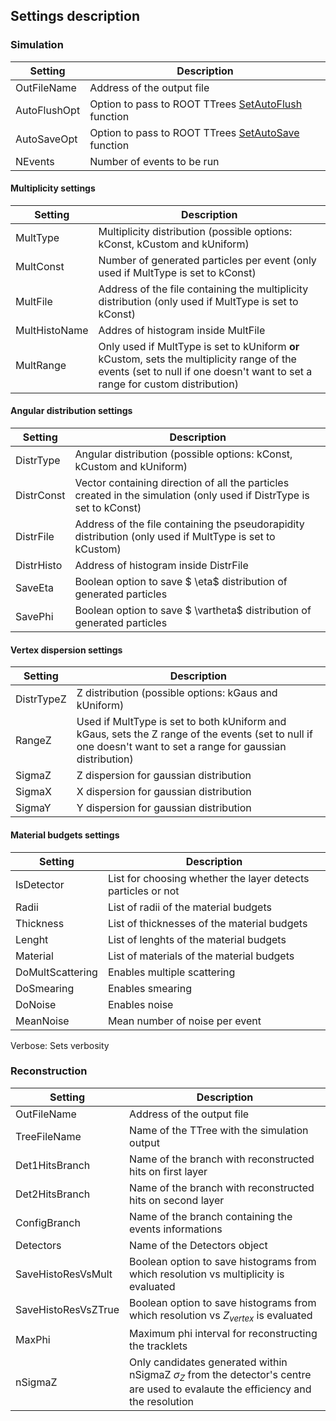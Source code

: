 ## Settings description

### Simulation

| Setting               | Description                           |
| -----------           | -----------                           |
| OutFileName           | Address of the output file                         |
| AutoFlushOpt          | Option to pass to ROOT TTrees [SetAutoFlush](https://root.cern.ch/doc/master/classTTree.html#ad4c7c7d70caf5657104832bcfbd83a9f) function          |
| AutoSaveOpt           | Option to pass to ROOT TTrees [SetAutoSave](https://root.cern.ch/doc/master/classTTree.html#a583aa74b14c7ac7147a7bb4efbd5fbc5) function         |
| NEvents               | Number of events to be run            |

      
 



#### Multiplicity settings

| Setting               | Description                           |
| -----------           | -----------                           |
| MultType              | Multiplicity distribution (possible options: kConst, kCustom and kUniform)                        |
| MultConst             | Number of generated particles per event (only used if MultType is set to kConst)            |
| MultFile              | Address of the file containing the multiplicity distribution (only used if MultType is set to kConst)                 |
| MultHistoName         | Addres of histogram inside MultFile            |
| MultRange             | Only used if MultType is set to kUniform **or** kCustom, sets the multiplicity range of the events (set to null if one doesn't want to set a range for custom distribution)           |


#### Angular distribution settings

| Setting               | Description                           |
| -----------           | -----------                           |
| DistrType             | Angular distribution (possible options: kConst, kCustom and kUniform)             |
| DistrConst            | Vector containing direction of all the particles created in the simulation (only used if DistrType is set to kConst)              |
| DistrFile             | Address of the file containing the pseudorapidity distribution (only used if MultType is set to kCustom)                |
| DistrHisto            | Address of histogram inside DistrFile            |
| SaveEta               | Boolean option to save $ \eta$ distribution of generated particles            |
| SavePhi               | Boolean option to save $ \vartheta$ distribution of generated particles            |



#### Vertex dispersion settings

| Setting               | Description                           |
| -----------           | -----------                           |
| DistrTypeZ            | Z distribution (possible options: kGaus  and kUniform)             |
| RangeZ                | Used if MultType is set to both kUniform and kGaus, sets the Z range of the events (set to null if one doesn't want to set a range for gaussian distribution)             |
| SigmaZ              | Z dispersion for gaussian distribution            |
| SigmaX              | X dispersion for gaussian distribution            |
| SigmaY              | Y dispersion for gaussian distribution            |

#### Material budgets settings

| Setting               | Description                           |
| -----------           | -----------                           |
| IsDetector             | List for choosing whether the layer detects particles or not             |
| Radii             | List of radii of the material budgets           |
| Thickness              | List of thicknesses of the material budgets            |
| Lenght              | List of lenghts of the material budgets            |
| Material              | List of materials of the material budgets           |
| DoMultScattering             | Enables multiple scattering         |
| DoSmearing              | Enables smearing           |
| DoNoise             | Enables noise         |
| MeanNoise              | Mean number of noise per event      |


Verbose: Sets verbosity

### Reconstruction

| Setting               | Description                           |
| -----------           | -----------                           |
| OutFileName           | Address of the output file                         |
| TreeFileName             | Name of the TTree with the simulation output           |
| Det1HitsBranch              | Name of the branch with reconstructed hits on first layer            |
| Det2HitsBranch              | Name of the branch with reconstructed hits on second layer            |
| ConfigBranch              | Name of the branch containing the events informations  |
| Detectors              | Name of the Detectors object|
| SaveHistoResVsMult             | Boolean option to save histograms from which resolution vs multiplicity is evaluated           |
| SaveHistoResVsZTrue             | Boolean option to save histograms from which resolution vs $Z_{vertex}$ is evaluated           |
| MaxPhi             | Maximum phi interval for reconstructing the tracklets      |
| nSigmaZ              | Only candidates generated within nSigmaZ $\sigma_{Z}$ from the detector's centre are used to evalaute the efficiency and the resolution|
